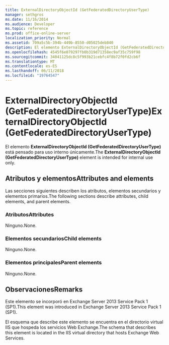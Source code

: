 ```yaml
---
title: ExternalDirectoryObjectId (GetFederatedDirectoryUserType)
manager: sethgros
ms.date: 11/16/2014
ms.audience: Developer
ms.topic: reference
ms.prod: office-online-server
localization_priority: Normal
ms.assetid: 709a5c5b-394b-449b-8550-d05025deb840
description: El elemento ExternalDirectoryObjectId (GetFederatedDirectoryUserType) está pensado para uso interno únicamente.
ms.openlocfilehash: 4545f6e079297fb0b319d71358ec9af35c759f98
ms.sourcegitcommit: 34041125dc8c5f993b21cebfc4f8b72f0fd2cb6f
ms.translationtype: MT
ms.contentlocale: es-ES
ms.lasthandoff: 06/11/2018
ms.locfileid: "19764547"
---
```

# <a name="externaldirectoryobjectid-getfederateddirectoryusertype"></a><span data-ttu-id="94e15-103">ExternalDirectoryObjectId (GetFederatedDirectoryUserType)</span><span class="sxs-lookup"><span data-stu-id="94e15-103">ExternalDirectoryObjectId (GetFederatedDirectoryUserType)</span></span>

<span data-ttu-id="94e15-104">El elemento **ExternalDirectoryObjectId (GetFederatedDirectoryUserType)** está pensado para uso interno únicamente.</span><span class="sxs-lookup"><span data-stu-id="94e15-104">The **ExternalDirectoryObjectId (GetFederatedDirectoryUserType)** element is intended for internal use only.</span></span> 

## <a name="attributes-and-elements"></a><span data-ttu-id="94e15-105">Atributos y elementos</span><span class="sxs-lookup"><span data-stu-id="94e15-105">Attributes and elements</span></span>

<span data-ttu-id="94e15-106">Las secciones siguientes describen los atributos, elementos secundarios y elementos primarios.</span><span class="sxs-lookup"><span data-stu-id="94e15-106">The following sections describe attributes, child elements, and parent elements.</span></span>
  
### <a name="attributes"></a><span data-ttu-id="94e15-107">Atributos</span><span class="sxs-lookup"><span data-stu-id="94e15-107">Attributes</span></span>

<span data-ttu-id="94e15-108">Ninguno.</span><span class="sxs-lookup"><span data-stu-id="94e15-108">None.</span></span>
  
### <a name="child-elements"></a><span data-ttu-id="94e15-109">Elementos secundarios</span><span class="sxs-lookup"><span data-stu-id="94e15-109">Child elements</span></span>

<span data-ttu-id="94e15-110">Ninguno.</span><span class="sxs-lookup"><span data-stu-id="94e15-110">None.</span></span>
  
### <a name="parent-elements"></a><span data-ttu-id="94e15-111">Elementos principales</span><span class="sxs-lookup"><span data-stu-id="94e15-111">Parent elements</span></span>

<span data-ttu-id="94e15-112">Ninguno.</span><span class="sxs-lookup"><span data-stu-id="94e15-112">None.</span></span>
  
## <a name="remarks"></a><span data-ttu-id="94e15-113">Observaciones</span><span class="sxs-lookup"><span data-stu-id="94e15-113">Remarks</span></span>

<span data-ttu-id="94e15-114">Este elemento se incorporó en Exchange Server 2013 Service Pack 1 (SP1).</span><span class="sxs-lookup"><span data-stu-id="94e15-114">This element was introduced in Exchange Server 2013 Service Pack 1 (SP1).</span></span>
  
<span data-ttu-id="94e15-115">El esquema que describe este elemento se encuentra en el directorio virtual IIS que hospeda los servicios Web Exchange.</span><span class="sxs-lookup"><span data-stu-id="94e15-115">The schema that describes this element is located in the IIS virtual directory that hosts Exchange Web Services.</span></span>
  

